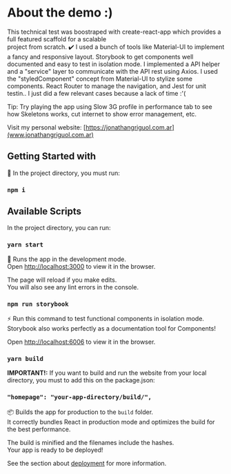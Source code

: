 # About the demo :)

This technical test was boostraped with create-react-app which provides a full featured scaffold for a scalable \
project from scratch. ✔️
I used a bunch of tools like Material-UI to implement a fancy and responsive layout. Storybook to get components well documented and
easy to test in isolation mode.
I implemented a API helper and a "service" layer to communicate with the API rest using Axios.
I used the "styledComponent" concept from Material-UI to stylize some components.
React Router to manage the navigation, and Jest for unit testin.. I just did a few relevant cases because a lack of time :'( 

Tip: Try playing the app using Slow 3G profile in performance tab to see how Skeletons works, cut internet to show error management, etc.

Visit my personal website: [https://jonathangriguol.com.ar](www.jonathangriguol.com.ar)

## Getting Started with 
💯 In the project directory, you must run:

### `npm i`

## Available Scripts

In the project directory, you can run:

### `yarn start`

🏁 Runs the app in the development mode.\
Open [http://localhost:3000](http://localhost:3000) to view it in the browser.

The page will reload if you make edits.\
You will also see any lint errors in the console.

### `npm run storybook`

⚡ Run this command to test functional components in isolation mode. Storybook also works perfectly as a documentation tool for Components!

Open [http://localhost:6006](http://localhost:6006) to view it in the browser.

### `yarn build`

**IMPORTANT!:** If you want to build and run the website from your local directory, you must to add this on the package.json:

### `"homepage": "your-app-directory/build/",`

📦 Builds the app for production to the `build` folder.\
It correctly bundles React in production mode and optimizes the build for the best performance.

The build is minified and the filenames include the hashes.\
Your app is ready to be deployed!

See the section about [deployment](https://facebook.github.io/create-react-app/docs/deployment) for more information.
